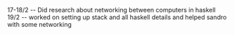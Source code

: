 
17-18/2 -- Did research about networking between computers in haskell 
19/2 -- worked on setting up stack and all haskell details and helped sandro with some networking
